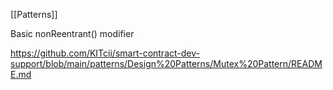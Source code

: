 [[Patterns]]

Basic nonReentrant() modifier

https://github.com/KITcii/smart-contract-dev-support/blob/main/patterns/Design%20Patterns/Mutex%20Pattern/README.md